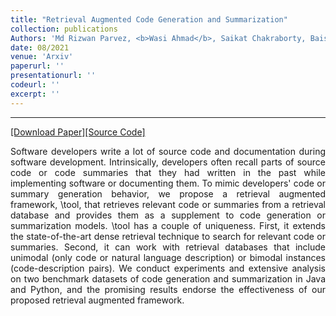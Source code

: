 ```yaml
---
title: "Retrieval Augmented Code Generation and Summarization"
collection: publications
Authors: 'Md Rizwan Parvez, <b>Wasi Ahmad</b>, Saikat Chakraborty, Baishakhi Ray, and Kai-Wei Chang.'
date: 08/2021
venue: 'Arxiv'
paperurl: ''
presentationurl: ''
codeurl: ''
excerpt: ''
---
```

---
<a href='' target="_blank">[Download Paper]</a><a href='' target="_blank">[Source Code]</a>

<p align="justify">
  Software developers write a lot of source code and documentation during software development. Intrinsically, developers often recall parts of source code or 
  code summaries that they had written in the past while implementing software or documenting them. To mimic developers' code or summary generation behavior, 
  we propose a retrieval augmented framework, \tool, that retrieves relevant code or summaries from a retrieval database and provides them as a supplement to 
  code generation or summarization models. \tool has a couple of uniqueness. First, it extends the state-of-the-art dense retrieval technique to search for 
  relevant code or summaries. Second, it can work with retrieval databases that include unimodal (only code or natural language description) or bimodal instances 
  (code-description pairs). We conduct experiments and extensive analysis on two benchmark datasets of code generation and summarization in Java and Python, and
  the promising results endorse the effectiveness of our proposed retrieval augmented framework.
</p>
